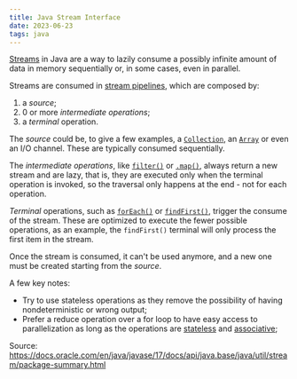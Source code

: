 ```yaml
---
title: Java Stream Interface
date: 2023-06-23
tags: java
---
```

[Streams](https://docs.oracle.com/en/java/javase/17/docs/api/java.base/java/util/stream/package-summary.html) in Java are a way to lazily consume a possibly infinite amount of data in memory sequentially or, in some cases, even in parallel.

Streams are consumed in [stream pipelines](https://docs.oracle.com/en/java/javase/17/docs/api/java.base/java/util/stream/package-summary.html#StreamOps), which are composed by:
1. a *source*;
2. 0 or more *intermediate operations*;
3. a *terminal* operation.

The *source* could be, to give a few examples, a [`Collection`](https://docs.oracle.com/en/java/javase/17/docs/api/java.base/java/util/Collection.html), an [`Array`](https://docs.oracle.com/en/java/javase/17/docs/api/java.base/java/lang/reflect/Array.html) or even an I/O channel. These are typically consumed sequentially.

The *intermediate operations*, like [`filter()`](https://docs.oracle.com/en/java/javase/17/docs/api/java.base/java/util/stream/Stream.html#filter(java.util.function.Predicate)) or [`.map()`](https://docs.oracle.com/en/java/javase/17/docs/api/java.base/java/util/stream/Stream.html#map(java.util.function.Function)), always return a new stream and are lazy, that is, they are executed only when the terminal operation is invoked, so the traversal only happens at the end - not for each operation.

*Terminal* operations, such as [`forEach()`](https://docs.oracle.com/en/java/javase/17/docs/api/java.base/java/util/stream/Stream.html#forEach(java.util.function.Consumer)) or [`findFirst()`](https://docs.oracle.com/en/java/javase/17/docs/api/java.base/java/util/stream/Stream.html#findFirst()), trigger the consume of the stream. These are optimized to execute the fewer possible operations, as an example, the `findFirst()` terminal will only process the first item in the stream.

Once the stream is consumed, it can't be used anymore, and a new one must be created starting from the *source*.

A few key notes:
- Try to use stateless operations as they remove the possibility of having nondeterministic or wrong output;
- Prefer a reduce operation over a for loop to have easy access to parallelization as long as the operations are [stateless](https://docs.oracle.com/en/java/javase/17/docs/api/java.base/java/util/stream/package-summary.html#Statelessness) and [associative](https://docs.oracle.com/en/java/javase/17/docs/api/java.base/java/util/stream/package-summary.html#Associativity);

Source: https://docs.oracle.com/en/java/javase/17/docs/api/java.base/java/util/stream/package-summary.html